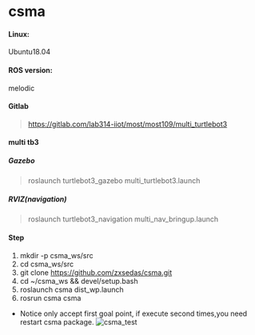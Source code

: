 # csma

#### Linux:
Ubuntu18.04

#### ROS version:
melodic

#### Gitlab
> https://gitlab.com/lab314-iiot/most/most109/multi_turtlebot3

#### multi tb3
##### Gazebo
 > roslaunch turtlebot3_gazebo multi_turtlebot3.launch

##### RVIZ(navigation)
> roslaunch turtlebot3_navigation multi_nav_bringup.launch


#### Step
1. mkdir -p csma_ws/src
2. cd csma_ws/src
3. git clone https://github.com/zxsedas/csma.git
4. cd ~/csma_ws && devel/setup.bash
5. roslaunch csma dist_wp.launch
6. rosrun csma csma

- Notice only accept first goal point, if execute second times,you need restart csma package.
![csma_test](https://user-images.githubusercontent.com/56986643/139579138-20b01229-bf19-48f9-8d37-17ba8a708999.gif)
